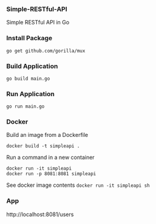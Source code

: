 ### Simple-RESTful-API
Simple RESTful API in Go

### Install Package  
```
go get github.com/gorilla/mux
```

### Build Application  
```
go build main.go
```

### Run Application  
```
go run main.go
```

### Docker

Build an image from a Dockerfile
```
docker build -t simpleapi .
```
Run a command in a new container

```
docker run -it simpleapi
docker run -p 8081:8081 simpleapi
```

See docker image contents
````docker run -it simpleapi sh````
### App
http://localhost:8081/users
